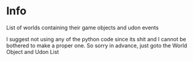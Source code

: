 # Info
List of worlds containing their game objects and udon events

I suggest not using any of the python code since its shit and I cannot be bothered to make a proper one. So sorry in advance, just goto the World Object and Udon List
